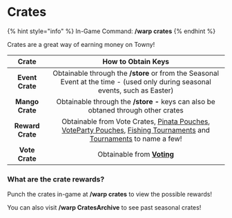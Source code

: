 # Crates

{% hint style="info" %}
In-Game Command: **/warp crates**
{% endhint %}

Crates are a great way of earning money on Towny!

|       Crate      |                                                                                                      How to Obtain Keys                                                                                                      |
| :--------------: | :--------------------------------------------------------------------------------------------------------------------------------------------------------------------------------------------------------------------------: |
|  **Event Crate** |                                                 Obtainable through the **/store** or from the Seasonal Event at the time - (used only during seasonal events, such as Easter)                                                |
|  **Mango Crate** |                                                                       Obtainable through the **/store -** keys can also be obtaned through other crates                                                                      |
| **Reward Crate** | Obtainable from Vote Crates, [Pinata Pouches](pinata-party.md), [VoteParty Pouches](../../cyt-smp/content/voting-and-vote-parties.md), [Fishing Tournaments](fishing.md) and [Tournaments](broken-reference/) to name a few! |
|  **Vote Crate**  |                                                                                 Obtainable from [**Voting**](https://craftyourtown.com/vote)                                                                                 |

### What are the crate rewards?

Punch the crates in-game at **/warp crates** to view the possible rewards!

You can also visit **/warp CratesArchive** to see past seasonal crates!
